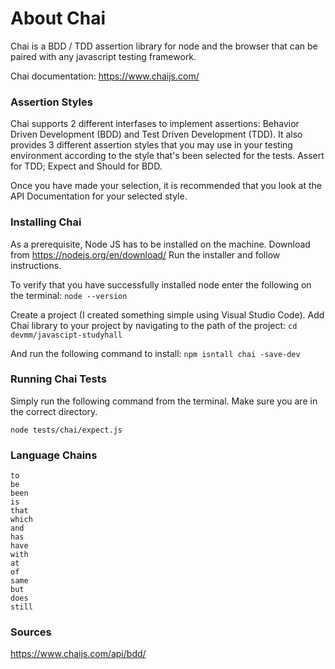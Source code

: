 # About Chai 

Chai is a BDD / TDD assertion library for node and the browser that can be paired with any javascript testing framework.

Chai documentation: https://www.chaijs.com/

### Assertion Styles

Chai supports 2 different interfases to implement assertions: Behavior Driven Development (BDD) and Test Driven Development (TDD). 
It also provides 3 different assertion styles that you may use in your testing environment according to the style that's been selected for the tests. Assert for TDD; Expect and Should for BDD. 

Once you have made your selection, it is recommended that you look at the API Documentation for your selected style.

### Installing Chai

As a prerequisite, Node JS has to be installed on the machine.
Download from https://nodejs.org/en/download/
Run the installer and follow instructions. 

To verify that you have successfully installed node enter the following on the terminal: 
`node --version`

Create a project (I created something simple using Visual Studio Code). 
Add Chai library to your project by navigating to the path of the project:
`cd devmm/javascipt-studyhall`

And run the following command to install: 
`npm isntall chai -save-dev`


### Running Chai Tests

Simply run the following command from the terminal. Make sure you are in the correct directory.

`node tests/chai/expect.js`


### Language Chains

    to
    be
    been
    is
    that
    which
    and
    has
    have
    with
    at
    of
    same
    but
    does
    still


### Sources

https://www.chaijs.com/api/bdd/